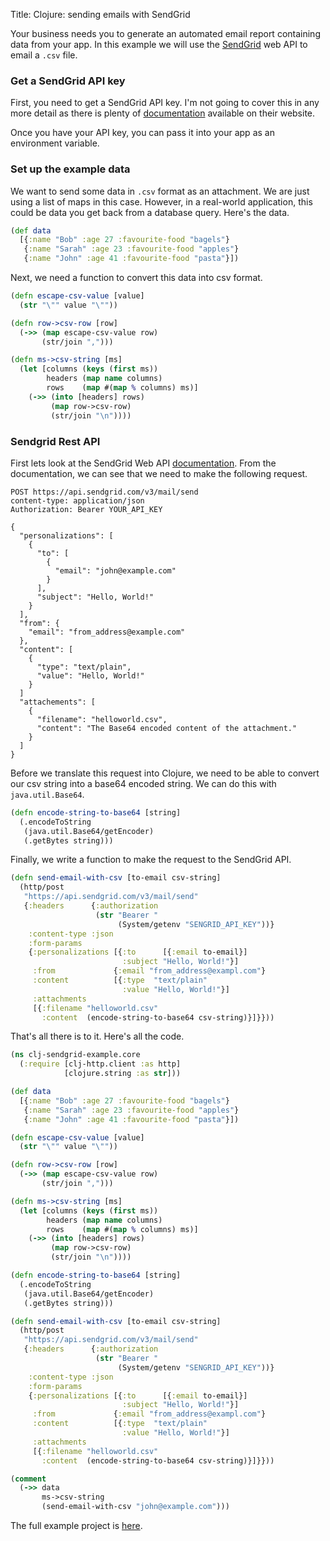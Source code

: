 Title: Clojure: sending emails with SendGrid

Your business needs you to generate an automated email report containing data from your app. In this example we will use the [SendGrid](https://sendgrid.com) web API to email a `.csv` file.

### Get a SendGrid API key

First, you need to get a SendGrid API key. I'm not going to cover this in any more detail as there is plenty of [documentation](https://sendgrid.com/docs/ui/account-and-settings/api-keys/) available on their website.

Once you have your API key, you can pass it into your app as an environment variable.

### Set up the example data

We want to send some data in `.csv` format as an attachment. We are just using a list of maps in this case. However, in a real-world application, this could be data you get back from a database query. Here's the data.

```clojure
(def data
  [{:name "Bob" :age 27 :favourite-food "bagels"}
   {:name "Sarah" :age 23 :favourite-food "apples"}
   {:name "John" :age 41 :favourite-food "pasta"}])
```

Next, we need a function to convert this data into csv format.

```clojure
(defn escape-csv-value [value]
  (str "\"" value "\""))

(defn row->csv-row [row]
  (->> (map escape-csv-value row)
       (str/join ",")))

(defn ms->csv-string [ms]
  (let [columns (keys (first ms))
        headers (map name columns)
        rows    (map #(map % columns) ms)]
    (->> (into [headers] rows)
         (map row->csv-row)
         (str/join "\n"))))
```

### Sendgrid Rest API

First lets look at the SendGrid Web API [documentation](https://sendgrid.com/docs/API_Reference/Web_API_v3/Mail/index.html). From the documentation, we can see that we need to make the following request.

```
POST https://api.sendgrid.com/v3/mail/send
content-type: application/json
Authorization: Bearer YOUR_API_KEY

{
  "personalizations": [
    {
      "to": [
        {
          "email": "john@example.com"
        }
      ],
      "subject": "Hello, World!"
    }
  ],
  "from": {
    "email": "from_address@example.com"
  },
  "content": [
    {
      "type": "text/plain",
      "value": "Hello, World!"
    }
  ]
  "attachements": [
    {
      "filename": "helloworld.csv",
      "content": "The Base64 encoded content of the attachment."
    }
  ]
}
```

Before we translate this request into Clojure, we need to be able to convert our csv string into a base64 encoded string. We can do this with `java.util.Base64`.

```clojure
(defn encode-string-to-base64 [string]
  (.encodeToString
   (java.util.Base64/getEncoder)
   (.getBytes string)))
```

Finally, we write a function to make the request to the SendGrid API.

```clojure
(defn send-email-with-csv [to-email csv-string]
  (http/post
   "https://api.sendgrid.com/v3/mail/send"
   {:headers      {:authorization
                   (str "Bearer "
                        (System/getenv "SENGRID_API_KEY"))}
    :content-type :json
    :form-params
    {:personalizations [{:to      [{:email to-email}]
                         :subject "Hello, World!"}]
     :from             {:email "from_address@exampl.com"}
     :content          [{:type  "text/plain"
                         :value "Hello, World!"}]
     :attachments
     [{:filename "helloworld.csv"
       :content  (encode-string-to-base64 csv-string)}]}}))
```

That's all there is to it. Here's all the code.

```clojure
(ns clj-sendgrid-example.core
  (:require [clj-http.client :as http]
            [clojure.string :as str]))

(def data
  [{:name "Bob" :age 27 :favourite-food "bagels"}
   {:name "Sarah" :age 23 :favourite-food "apples"}
   {:name "John" :age 41 :favourite-food "pasta"}])

(defn escape-csv-value [value]
  (str "\"" value "\""))

(defn row->csv-row [row]
  (->> (map escape-csv-value row)
       (str/join ",")))

(defn ms->csv-string [ms]
  (let [columns (keys (first ms))
        headers (map name columns)
        rows    (map #(map % columns) ms)]
    (->> (into [headers] rows)
         (map row->csv-row)
         (str/join "\n"))))

(defn encode-string-to-base64 [string]
  (.encodeToString
   (java.util.Base64/getEncoder)
   (.getBytes string)))

(defn send-email-with-csv [to-email csv-string]
  (http/post
   "https://api.sendgrid.com/v3/mail/send"
   {:headers      {:authorization
                   (str "Bearer "
                        (System/getenv "SENGRID_API_KEY"))}
    :content-type :json
    :form-params
    {:personalizations [{:to      [{:email to-email}]
                         :subject "Hello, World!"}]
     :from             {:email "from_address@exampl.com"}
     :content          [{:type  "text/plain"
                         :value "Hello, World!"}]
     :attachments
     [{:filename "helloworld.csv"
       :content  (encode-string-to-base64 csv-string)}]}}))

(comment
  (->> data
       ms->csv-string
       (send-email-with-csv "john@example.com")))
```

The full example project is [here](https://github.com/andersmurphy/clj-cookbook/tree/master/sending-email/sendgrid-example).
